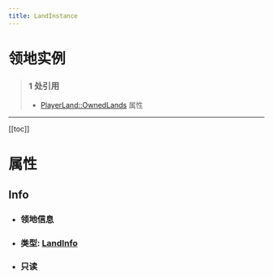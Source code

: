 ```yaml
---
title: LandInstance
---
```


# 领地实例

> ### 1 处引用
> - [PlayerLand::OwnedLands](../types/PlayerLand.md#ownedlands) 属性
---

[[toc]]

# 属性
## Info
- ### 领地信息
- ### 类型: [LandInfo](../types/LandInfo.md)
- ### 只读